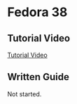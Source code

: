 # Fedora 38

## Tutorial Video

[Tutorial Video](https://www.youtube.com/watch?v=sjCczj-4kd0&ab_channel=PhilipYip)

## Written Guide

Not started.